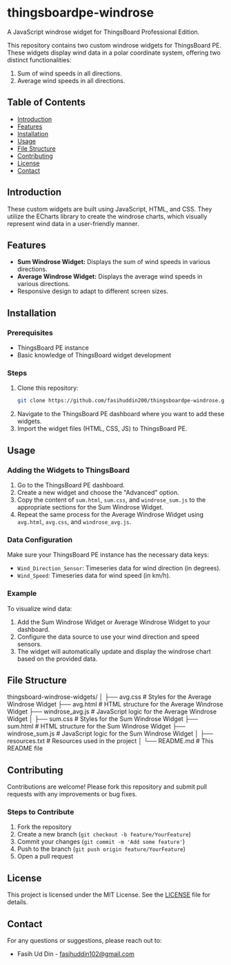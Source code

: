 # thingsboardpe-windrose
A JavaScript windrose widget for ThingsBoard Professional Edition.

This repository contains two custom windrose widgets for ThingsBoard PE. These widgets display wind data in a polar coordinate system, offering two distinct functionalities: 
1. Sum of wind speeds in all directions.
2. Average wind speeds in all directions.

## Table of Contents
- [Introduction](#introduction)
- [Features](#features)
- [Installation](#installation)
- [Usage](#usage)
- [File Structure](#file-structure)
- [Contributing](#contributing)
- [License](#license)
- [Contact](#contact)

## Introduction
These custom widgets are built using JavaScript, HTML, and CSS. They utilize the ECharts library to create the windrose charts, which visually represent wind data in a user-friendly manner.

## Features
- **Sum Windrose Widget:** Displays the sum of wind speeds in various directions.
- **Average Windrose Widget:** Displays the average wind speeds in various directions.
- Responsive design to adapt to different screen sizes.

## Installation
### Prerequisites
- ThingsBoard PE instance
- Basic knowledge of ThingsBoard widget development

### Steps
1. Clone this repository:
    ```sh
    git clone https://github.com/fasihuddin200/thingsboardpe-windrose.git
    ```
2. Navigate to the ThingsBoard PE dashboard where you want to add these widgets.
3. Import the widget files (HTML, CSS, JS) to ThingsBoard PE.

## Usage
### Adding the Widgets to ThingsBoard
1. Go to the ThingsBoard PE dashboard.
2. Create a new widget and choose the "Advanced" option.
3. Copy the content of `sum.html`, `sum.css`, and `windrose_sum.js` to the appropriate sections for the Sum Windrose Widget.
4. Repeat the same process for the Average Windrose Widget using `avg.html`, `avg.css`, and `windrose_avg.js`.

### Data Configuration
Make sure your ThingsBoard PE instance has the necessary data keys:
- `Wind_Direction_Sensor`: Timeseries data for wind direction (in degrees).
- `Wind_Speed`: Timeseries data for wind speed (in km/h).

### Example
To visualize wind data:
1. Add the Sum Windrose Widget or Average Windrose Widget to your dashboard.
2. Configure the data source to use your wind direction and speed sensors.
3. The widget will automatically update and display the windrose chart based on the provided data.

## File Structure
thingsboard-windrose-widgets/
│
├── avg.css           # Styles for the Average Windrose Widget
├── avg.html          # HTML structure for the Average Windrose Widget
├── windrose_avg.js   # JavaScript logic for the Average Windrose Widget
│
├── sum.css           # Styles for the Sum Windrose Widget
├── sum.html          # HTML structure for the Sum Windrose Widget
├── windrose_sum.js   # JavaScript logic for the Sum Windrose Widget
│
├── resources.txt      # Resources used in the project
│
└── README.md         # This README file

## Contributing
Contributions are welcome! Please fork this repository and submit pull requests with any improvements or bug fixes.

### Steps to Contribute
1. Fork the repository
2. Create a new branch (`git checkout -b feature/YourFeature`)
3. Commit your changes (`git commit -m 'Add some feature'`)
4. Push to the branch (`git push origin feature/YourFeature`)
5. Open a pull request

## License
This project is licensed under the MIT License. See the [LICENSE](LICENSE) file for details.

## Contact
For any questions or suggestions, please reach out to:
- Fasih Ud Din - [fasihuddin102@gmail.com](mailto:fasihuddin102@gmail.com)
